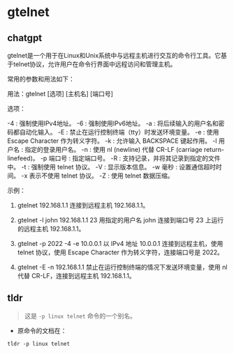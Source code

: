 # gtelnet 
## chatgpt 
gtelnet是一个用于在Linux和Unix系统中与远程主机进行交互的命令行工具。它基于telnet协议，允许用户在命令行界面中远程访问和管理主机。 

常用的参数和用法如下：

用法：gtelnet [选项] [主机名] [端口号]

选项：

-4 : 强制使用IPv4地址。
-6 : 强制使用IPv6地址。
-a : 将后续输入的用户名和密码都自动化输入。
-E : 禁止在运行控制终端（tty）时发送环境变量。
-e : 使用 Escape Character 作为转义字符。
-k : 允许输入 BACKSPACE 键起作用。
-l 用户名 : 指定的登录用户名。
-n : 使用 nl (newline) 代替 CR-LF (carriage return-linefeed)。
-p 端口号 : 指定端口号。
-R : 支持记录，并将其记录到指定的文件中。
-t : 强制使用 telnet 协议。
-V : 显示版本信息。
-w 毫秒 : 设置通信超时时间。
-x 表示不使用 telnet 协议。
-Z : 使用 telnet 数据压缩。
 

示例：

1. gtelnet 192.168.1.1 
 连接到远程主机 192.168.1.1。

2. gtelnet -l john 192.168.1.1 23
 用指定的用户名 john 连接到端口号 23 上运行的远程主机 192.168.1.1。

3. gtelnet -p 2022 -4 -e 10.0.0.1
 以 IPv4 地址 10.0.0.1 连接到远程主机，使用 telnet 协议，使用 Escape Character 作为转义字符，连接端口号是 2022。

4. gtelnet -E -n 192.168.1.1
 禁止在运行控制终端的情况下发送环境变量，使用 nl 代替 CR-LF，连接到远程主机 192.168.1.1。 

## tldr 
 
> 这是 `-p linux telnet` 命令的一个别名。

- 原命令的文档在：

`tldr -p linux telnet`
